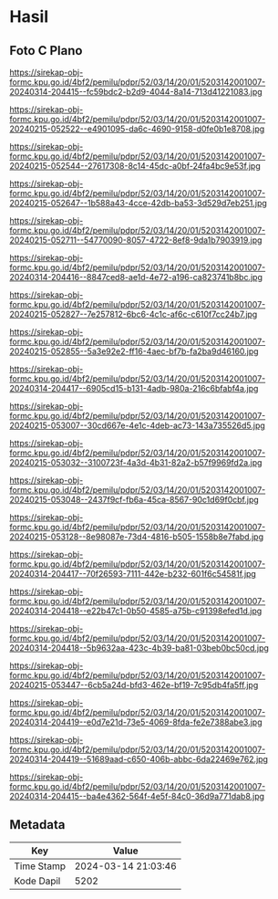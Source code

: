 # Hasil

## Foto C Plano

https://sirekap-obj-formc.kpu.go.id/4bf2/pemilu/pdpr/52/03/14/20/01/5203142001007-20240314-204415--fc59bdc2-b2d9-4044-8a14-713d41221083.jpg

https://sirekap-obj-formc.kpu.go.id/4bf2/pemilu/pdpr/52/03/14/20/01/5203142001007-20240215-052522--e4901095-da6c-4690-9158-d0fe0b1e8708.jpg

https://sirekap-obj-formc.kpu.go.id/4bf2/pemilu/pdpr/52/03/14/20/01/5203142001007-20240215-052544--27617308-8c14-45dc-a0bf-24fa4bc9e53f.jpg

https://sirekap-obj-formc.kpu.go.id/4bf2/pemilu/pdpr/52/03/14/20/01/5203142001007-20240215-052647--1b588a43-4cce-42db-ba53-3d529d7eb251.jpg

https://sirekap-obj-formc.kpu.go.id/4bf2/pemilu/pdpr/52/03/14/20/01/5203142001007-20240215-052711--54770090-8057-4722-8ef8-9da1b7903919.jpg

https://sirekap-obj-formc.kpu.go.id/4bf2/pemilu/pdpr/52/03/14/20/01/5203142001007-20240314-204416--8847ced8-ae1d-4e72-a196-ca823741b8bc.jpg

https://sirekap-obj-formc.kpu.go.id/4bf2/pemilu/pdpr/52/03/14/20/01/5203142001007-20240215-052827--7e257812-6bc6-4c1c-af6c-c610f7cc24b7.jpg

https://sirekap-obj-formc.kpu.go.id/4bf2/pemilu/pdpr/52/03/14/20/01/5203142001007-20240215-052855--5a3e92e2-ff16-4aec-bf7b-fa2ba9d46160.jpg

https://sirekap-obj-formc.kpu.go.id/4bf2/pemilu/pdpr/52/03/14/20/01/5203142001007-20240314-204417--6905cd15-b131-4adb-980a-216c6bfabf4a.jpg

https://sirekap-obj-formc.kpu.go.id/4bf2/pemilu/pdpr/52/03/14/20/01/5203142001007-20240215-053007--30cd667e-4e1c-4deb-ac73-143a735526d5.jpg

https://sirekap-obj-formc.kpu.go.id/4bf2/pemilu/pdpr/52/03/14/20/01/5203142001007-20240215-053032--3100723f-4a3d-4b31-82a2-b57f9969fd2a.jpg

https://sirekap-obj-formc.kpu.go.id/4bf2/pemilu/pdpr/52/03/14/20/01/5203142001007-20240215-053048--2437f9cf-fb6a-45ca-8567-90c1d69f0cbf.jpg

https://sirekap-obj-formc.kpu.go.id/4bf2/pemilu/pdpr/52/03/14/20/01/5203142001007-20240215-053128--8e98087e-73d4-4816-b505-1558b8e7fabd.jpg

https://sirekap-obj-formc.kpu.go.id/4bf2/pemilu/pdpr/52/03/14/20/01/5203142001007-20240314-204417--70f26593-7111-442e-b232-601f6c54581f.jpg

https://sirekap-obj-formc.kpu.go.id/4bf2/pemilu/pdpr/52/03/14/20/01/5203142001007-20240314-204418--e22b47c1-0b50-4585-a75b-c91398efed1d.jpg

https://sirekap-obj-formc.kpu.go.id/4bf2/pemilu/pdpr/52/03/14/20/01/5203142001007-20240314-204418--5b9632aa-423c-4b39-ba81-03beb0bc50cd.jpg

https://sirekap-obj-formc.kpu.go.id/4bf2/pemilu/pdpr/52/03/14/20/01/5203142001007-20240215-053447--6cb5a24d-bfd3-462e-bf19-7c95db4fa5ff.jpg

https://sirekap-obj-formc.kpu.go.id/4bf2/pemilu/pdpr/52/03/14/20/01/5203142001007-20240314-204419--e0d7e21d-73e5-4069-8fda-fe2e7388abe3.jpg

https://sirekap-obj-formc.kpu.go.id/4bf2/pemilu/pdpr/52/03/14/20/01/5203142001007-20240314-204419--51689aad-c650-406b-abbc-6da22469e762.jpg

https://sirekap-obj-formc.kpu.go.id/4bf2/pemilu/pdpr/52/03/14/20/01/5203142001007-20240314-204415--ba4e4362-564f-4e5f-84c0-36d9a771dab8.jpg


## Metadata

| Key        | Value               |
| ---------- | ------------------- |
| Time Stamp | 2024-03-14 21:03:46 |
| Kode Dapil | 5202                |



